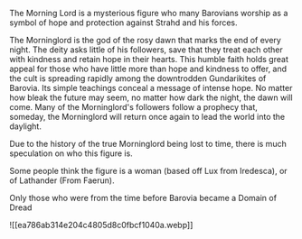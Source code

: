 The Morning Lord is a mysterious figure who many Barovians worship as a symbol of hope and protection against Strahd and his forces. 

The Morninglord is the god of the rosy dawn that marks the end of every night. The deity asks little of his followers, save that they treat each other with kindness and retain hope in their hearts. This humble faith holds great appeal for those who have little more than hope and kindness to offer, and the cult is spreading rapidly among the downtrodden Gundarikites of Barovia. Its simple teachings conceal a message of intense hope. No matter how bleak the future may seem, no matter how dark the night, the dawn will come. Many of the Morninglord's followers follow a prophecy that, someday, the Morninglord will return once again to lead the world into the daylight.

Due to the history of the true Morninglord being lost to time, there is much speculation on who this figure is. 

Some people think the figure is a woman (based off Lux from Iredesca), or of Lathander (From Faerun). 

Only those who were from the time before Barovia became a Domain of Dread 

![[ea786ab314e204c4805d8c0fbcf1040a.webp]]